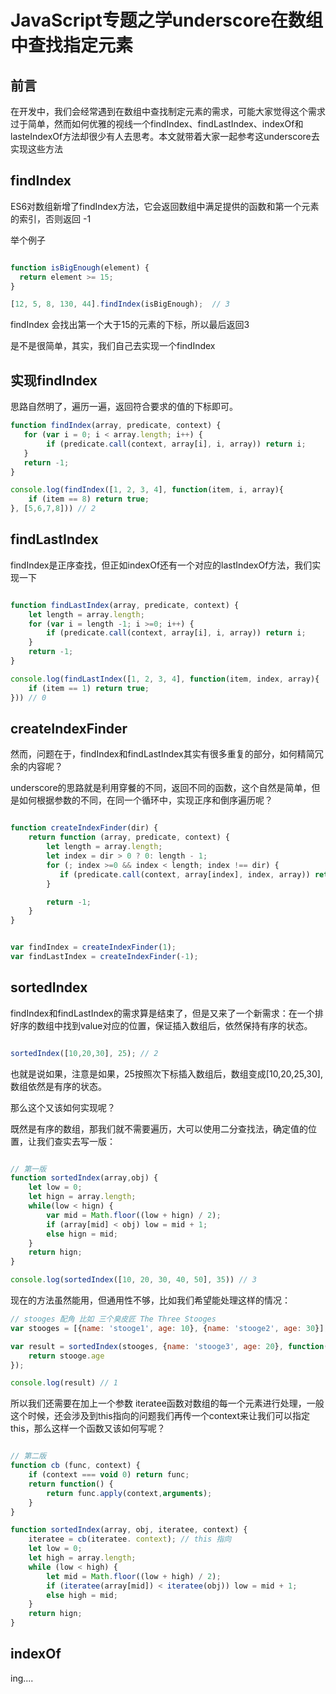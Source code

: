 # JavaScript专题之学underscore在数组中查找指定元素

## 前言

在开发中，我们会经常遇到在数组中查找制定元素的需求，可能大家觉得这个需求过于简单，然而如何优雅的视线一个findIndex、findLastIndex、indexOf和lasteIndexOf方法却很少有人去思考。本文就带着大家一起参考这underscore去实现这些方法

## findIndex

ES6对数组新增了findIndex方法，它会返回数组中满足提供的函数和第一个元素的索引，否则返回 -1

举个例子

```js

function isBigEnough(element) {
  return element >= 15;
}

[12, 5, 8, 130, 44].findIndex(isBigEnough);  // 3

```

findIndex 会找出第一个大于15的元素的下标，所以最后返回3

是不是很简单，其实，我们自己去实现一个findIndex

## 实现findIndex

思路自然明了，遍历一遍，返回符合要求的值的下标即可。

```js
function findIndex(array, predicate, context) {
   for (var i = 0; i < array.length; i++) {
        if (predicate.call(context, array[i], i, array)) return i;
   }
   return -1;
}

console.log(findIndex([1, 2, 3, 4], function(item, i, array){
    if (item == 8) return true;
}, [5,6,7,8])) // 2

```

## findLastIndex

findIndex是正序查找，但正如indexOf还有一个对应的lastIndexOf方法，我们实现一下

```js

function findLastIndex(array, predicate, context) {
    let length = array.length;
    for (var i = length -1; i >=0; i++) {
        if (predicate.call(context, array[i], i, array)) return i;
    }
    return -1;
}

console.log(findLastIndex([1, 2, 3, 4], function(item, index, array){
    if (item == 1) return true;
})) // 0

```

## createIndexFinder

然而，问题在于，findIndex和findLastIndex其实有很多重复的部分，如何精简冗余的内容呢？

underscore的思路就是利用穿餐的不同，返回不同的函数，这个自然是简单，但是如何根据参数的不同，在同一个循环中，实现正序和倒序遍历呢？

```js

function createIndexFinder(dir) {
    return function (array, predicate, context) {
        let length = array.length;
        let index = dir > 0 ? 0: length - 1;
        for (; index >=0 && index < length; index !== dir) {
           if (predicate.call(context, array[index], index, array)) return index;
        }

        return -1;
    }
}


var findIndex = createIndexFinder(1);
var findLastIndex = createIndexFinder(-1);

```

## sortedIndex

findIndex和findLastIndex的需求算是结束了，但是又来了一个新需求：在一个排好序的数组中找到value对应的位置，保证插入数组后，依然保持有序的状态。

```js

sortedIndex([10,20,30], 25); // 2

```

也就是说如果，注意是如果，25按照次下标插入数组后，数组变成[10,20,25,30],数组依然是有序的状态。

那么这个又该如何实现呢？

既然是有序的数组，那我们就不需要遍历，大可以使用二分查找法，确定值的位置，让我们查实去写一版：

```js

// 第一版
function sortedIndex(array,obj) {
    let low = 0;
    let hign = array.length;
    while(low < hign) {
        var mid = Math.floor((low + hign) / 2);
        if (array[mid] < obj) low = mid + 1;
        else hign = mid;
    }
    return hign;
}

console.log(sortedIndex([10, 20, 30, 40, 50], 35)) // 3

```

现在的方法虽然能用，但通用性不够，比如我们希望能处理这样的情况：

```js
// stooges 配角 比如 三个臭皮匠 The Three Stooges
var stooges = [{name: 'stooge1', age: 10}, {name: 'stooge2', age: 30}];

var result = sortedIndex(stooges, {name: 'stooge3', age: 20}, function(stooge){
    return stooge.age
});

console.log(result) // 1
```

所以我们还需要在加上一个参数 iteratee函数对数组的每一个元素进行处理，一般这个时候，还会涉及到this指向的问题我们再传一个context来让我们可以指定this，那么这样一个函数又该如何写呢？

```js

// 第二版
function cb (func, context) {
    if (context === void 0) return func;
    return function() {
        return func.apply(context,arguments);
    }
}

function sortedIndex(array, obj, iteratee, context) {
    iteratee = cb(iteratee. context); // this 指向
    let low = 0;
    let high = array.length;
    while (low < high) {
        let mid = Math.floor((low + high) / 2);
        if (iteratee(array[mid]) < iteratee(obj)) low = mid + 1;
        else high = mid;
    }
    return hign;
}

```

## indexOf

ing....